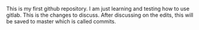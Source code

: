 This is my first github repository. I am just learning and testing how to use gitlab.
This is the changes to discuss. After discussing on the edits, this will be saved to master which is called commits.
